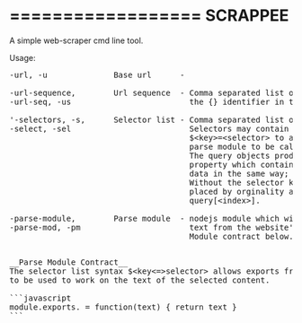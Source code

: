 ==================
SCRAPPEE
==================
A simple web-scraper cmd line tool.


Usage:
<pre>
-url, -u              Base url      - 

-url-sequence,        Url sequence  - Comma separated list of urls to replace
-url-seq, -us                         the {} identifier in the base url.

'-selectors, -s,      Selector list - Comma separated list of selectors.
-select, -sel                         Selectors may contain the following syntax
                                      $&lt;key&gt;=&lt;selector&gt; to allow methods of the 
                                      parse module to be called by the <key>.
                                      The query objects produced will have a data
                                      property which contains the parsed or unparsed 
                                      data in the same way; query.data.<key> = <data>
                                      Without the selector key syntax content in 
                                      placed by orginality and may be accessed via
                                      query[&lt;index&gt;].

-parse-module,        Parse module  - nodejs module which will be loaded to parse
-parse-mod, -pm                       text from the website's content.
                                      Module contract below.
<pre>

__Parse Module Contract__
The selector list syntax $&lt;key&lt;=&gt;selector&gt; allows exports from the parse-module
to be used to work on the text of the selected content. 

```javascript
module.exports.<key> = function(text) { return text }
```

